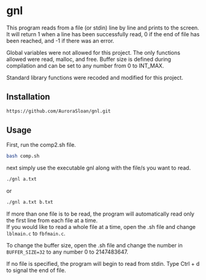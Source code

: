# gnl
This program reads from a file (or stdin) line by line and prints to the screen. It will return 1 when a line has been successfully read, 0 if the end of file has been reached, and -1 if there was an error.

Global variables were not allowed for this project. The only functions allowed were read, malloc, and free. Buffer size is defined during compilation and can be set to any number from 0 to INT_MAX.

Standard library functions were recoded and modified for this project.

## Installation
```bash
https://github.com/AuroraSloan/gnl.git
```

## Usage
First, run the comp2.sh file.
```bash
bash comp.sh
```

next simply use the executable gnl along with the file/s you want to read.
```bash
./gnl a.txt
```
or
```bash
./gnl a.txt b.txt
```
If more than one file is to be read, the program will automatically read only the first line from each file at a time.<br>If you would like to read a whole file at a time, open the .sh file and change ```lblmain.c``` to ```fbfmain.c```.

To change the buffer size, open the .sh file and change the number in ```BUFFER_SIZE=32``` to any number 0 to 2147483647.

If no file is specified, the program will begin to read from stdin. Type Ctrl + d to signal the end of file.
